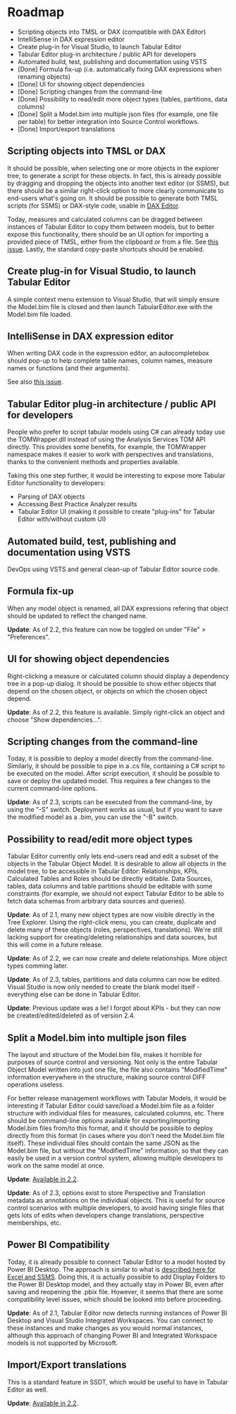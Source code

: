 ﻿# Roadmap

* Scripting objects into TMSL or DAX (compatible with DAX Editor)
* IntelliSense in DAX expression editor
* Create plug-in for Visual Studio, to launch Tabular Editor
* Tabular Editor plug-in architecture / public API for developers
* Automated build, test, publishing and documentation using VSTS
* [Done] Formula fix-up (i.e. automatically fixing DAX expressions when renaming objects)
* [Done] UI for showing object dependencies
* [Done] Scripting changes from the command-line
* [Done] Possibility to read/edit more object types (tables, partitions, data columns)
* [Done] Split a Model.bim into multiple json files (for example, one file per table) for better integration into Source Control workflows.
* [Done] Import/export translations

## Scripting objects into TMSL or DAX

It should be possible, when selecting one or more objects in the explorer tree, to generate a script for these objects. In fact, this is already possible by dragging and dropping the objects into another text editor (or SSMS), but there should be a similar right-click option to more clearly communicate to end-users what's going on. It should be possible to generate both TMSL scripts (for SSMS) or DAX-style code, usable in [DAX Editor](https://github.com/DaxEditor/).

Today, measures and calculated columns can be dragged between instances of Tabular Editor to copy them between models, but to better expose this functionality, there should be an UI option for importing a provided piece of TMSL, either from the clipboard or from a file. See [this issue](https://github.com/otykier/TabularEditor/issues/69). Lastly, the standard copy-paste shortcuts should be enabled.

## Create plug-in for Visual Studio, to launch Tabular Editor

A simple context menu extension to Visual Studio, that will simply ensure the Model.bim file is closed and then launch TabularEditor.exe with the Model.bim file loaded.

## IntelliSense in DAX expression editor

When writing DAX code in the expression editor, an autocompletebox should pop-up to help complete table names, column names, measure names or functions (and their arguments).

See also [this issue](https://github.com/otykier/TabularEditor/issues/64).

## Tabular Editor plug-in architecture / public API for developers

People who prefer to script tabular models using C# can already today use the TOMWrapper.dll instead of using the Analysis Services TOM API directly. This provides some benefits, for example, the TOMWrapper namespace makes it easier to work with perspectives and translations, thanks to the convenient methods and properties available.

Taking this one step further, it would be interesting to expose more Tabular Editor functionality to developers:

- Parsing of DAX objects
- Accessing Best Practice Analyzer results
- Tabular Editor UI (making it possible to create "plug-ins" for Tabular Editor with/without custom UI)

## Automated build, test, publishing and documentation using VSTS

DevOps using VSTS and general clean-up of Tabular Editor source code.

## Formula fix-up

When any model object is renamed, all DAX expressions refering that object should be updated to reflect the changed name.

**Update**: As of 2.2, this feature can now be toggled on under "File" > "Preferences".

## UI for showing object dependencies

Right-clicking a measure or calculated column should display a dependency tree in a pop-up dialog. It should be possible to show either objects that depend on the chosen object, or objects on which the chosen object depend.

**Update**: As of 2.2, this feature is available. Simply right-click an object and choose "Show dependencies...".

## Scripting changes from the command-line

Today, it is possible to deploy a model directly from the command-line. Similarly, it should be possible to pipe in a .cs file, containing a C# script to be executed on the model. After script execution, it should be possible to save or deploy the updated model. This requires a few changes to the current command-line options.

**Update**: As of 2.3, scripts can be executed from the command-line, by using the "-S" switch. Deployment works as usual, but if you want to save the modified model as a .bim, you can use the "-B" switch.

## Possibility to read/edit more object types

Tabular Editor currently only lets end-users read and edit a subset of the objects in the Tabular Object Model. It is desirable to allow all objects in the model tree, to be accessible in Tabular Editor: Relationships, KPIs, Calculated Tables and Roles should be directly editable. Data Sources, tables, data columns and table partitions should be editable with some constraints (for example, we should not expect Tabular Editor to be able to fetch data schemas from arbitrary data sources and queries).

**Update**: As of 2.1, many new object types are now visible directly in the Tree Explorer. Using the right-click menu, you can create, duplicate and delete many of these objects (roles, perspectives, translations). We're still lacking support for creating/deleting relationships and data sources, but this will come in a future release.

**Update**: As of 2.2, we can now create and delete relationships. More object types comming later.

**Update**: As of 2.3, tables, partitions and data columns can now be edited. Visual Studio is now only needed to create the blank model itself - everything else can be done in Tabular Editor.

**Update**: Previous update was a lie! I forgot about KPIs - but they can now be created/edited/deleted as of version 2.4.

## Split a Model.bim into multiple json files

The layout and structure of the Model.bim file, makes it horrible for purposes of source control and versioning. Not only is the entire Tabular Object Model written into just one file, the file also contains "ModifiedTime" information everywhere in the structure, making source control DIFF operations useless.

For better release management workflows with Tabular Models, it would be interesting if Tabular Editor could save/load a Model.bim file as a folder structure with individual files for measures, calculated columns, etc. There should be command-line options available for exporting/importing Model.bim files from/to this format, and it should be possible to deploy directly from this format (in cases where you don't need the Model.bim file itself). These individual files should contain the same JSON as the Model.bim file, but without the "ModifiedTime" information, so that they can easily be used in a version control system, allowing multiple developers to work on the same model at once.

**Update**: [Available in 2.2](/Advanced-features#folder-serialization).

**Update**: As of 2.3, options exist to store Perspective and Translation metadata as annotations on the individual objects. This is useful for source control scenarios with multiple developers, to avoid having single files that gets lots of edits when developers change translations, perspective memberships, etc.

## Power BI Compatibility

Today, it is already possible to connect Tabular Editor to a model hosted by Power BI Desktop. The approach is similar to what is [described here for Excel and SSMS](http://biinsight.com/connect-to-power-bi-desktop-model-from-excel-and-ssms/). Doing this, it is actually possible to add Display Folders to the Power BI Desktop model, and they actually stay in Power BI, even after saving and reopening the .pbix file. However, it seems that there are some compatibility level issues, which should be looked into before proceeding.

**Update**: As of 2.1, Tabular Editor now detects running instances of Power BI Desktop and Visual Studio Integrated Workspaces. You can connect to these instances and make changes as you would normal instances, although this approach of changing Power BI and Integrated Workspace models is not supported by Microsoft.

## Import/Export translations

This is a standard feature in SSDT, which would be useful to have in Tabular Editor as well.

**Update**: [Available in 2.2](/Advanced-features#import-export-translations).
